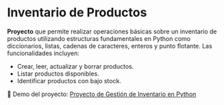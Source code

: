 # Inventario de Productos
**Proyecto** que permite realizar operaciones básicas sobre un inventario de productos utilizando estructuras fundamentales en Python como diccionarios, listas, cadenas de caracteres, enteros y punto flotante. Las funcionalidades incluyen:
- Crear, leer, actualizar y borrar productos.
- Listar productos disponibles.
- Identificar productos con bajo stock.

🎥 Demo del proyecto: [Proyecto de Gestión de Inventario en Python](https://youtu.be/eidrmS1F6ME)


